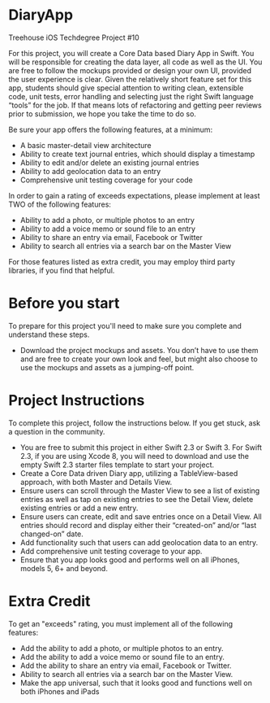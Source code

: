 # DiaryApp

Treehouse iOS Techdegree Project #10

For this project, you will create a Core Data based Diary App in Swift. You will be responsible for creating the data layer, all code as well as the UI. You are free to follow the mockups provided or design your own UI, provided the user experience is clear. Given the relatively short feature set for this app, students should give special attention to writing clean, extensible code, unit tests, error handling and selecting just the right Swift language “tools” for the job. If that means lots of refactoring and getting peer reviews prior to submission, we hope you take the time to do so.

Be sure your app offers the following features, at a minimum:

- A basic master-detail view architecture
- Ability to create text journal entries, which should display a timestamp
- Ability to edit and/or delete an existing journal entries
- Ability to add geolocation data to an entry
- Comprehensive unit testing coverage for your code

In order to gain a rating of exceeds expectations, please implement at least TWO of the following features:

- Ability to add a photo, or multiple photos to an entry
- Ability to add a voice memo or sound file to an entry
- Ability to share an entry via email, Facebook or Twitter
- Ability to search all entries via a search bar on the Master View

For those features listed as extra credit, you may employ third party libraries, if you find that helpful.

# Before you start

To prepare for this project you'll need to make sure you complete and understand these steps.

- Download the project mockups and assets. You don’t have to use them and are free to create your own look and feel, but might also choose to use the mockups and assets as a jumping-off point.

# Project Instructions

To complete this project, follow the instructions below. If you get stuck, ask a question in the community.

- You are free to submit this project in either Swift 2.3 or Swift 3. For Swift 2.3, if you are using Xcode 8, you will need to download and use the empty Swift 2.3 starter files template to start your project.
- Create a Core Data driven Diary app, utilizing a TableView-based approach, with both Master and Details View.
- Ensure users can scroll through the Master View to see a list of existing entries as well as tap on existing entries to see the Detail View, delete existing entries or add a new entry.
- Ensure users can create, edit and save entries once on a Detail View. All entries should record and display either their “created-on” and/or “last changed-on” date.
- Add functionality such that users can add geolocation data to an entry.
- Add comprehensive unit testing coverage to your app.
- Ensure that you app looks good and performs well on all iPhones, models 5, 6+ and beyond.

# Extra Credit

To get an "exceeds" rating, you must implement all of the following features:

- Add the ability to add a photo, or multiple photos to an entry.
- Add the ability to add a voice memo or sound file to an entry.
- Add the ability to share an entry via email, Facebook or Twitter.
- Ability to search all entries via a search bar on the Master View.
- Make the app universal, such that it looks good and functions well on both iPhones and iPads
